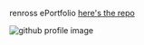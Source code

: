 <h> renross ePortfolio <h>
  <a href="https://github.com/renross/renross.github.io">here's the repo</a>
  
  
  ![github profile image](picrew3.png)
